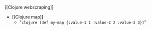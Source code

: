 [[Clojure webscraping]]
- [[Clojure map]]
    - "```clojure
(def my-map {:value-1 1
             :value-2 2
             :value-3 3})```"
